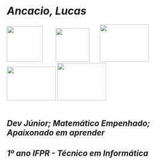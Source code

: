 # _Ancacio, Lucas_
<div class="box">
  <img width=95px height=95px src="https://cdn.jsdelivr.net/gh/devicons/devicon/icons/lua/lua-original-wordmark.svg" />
  &nbsp; &nbsp; &nbsp; &nbsp; <img width=90px height=90px src="https://docs.kodular.io/assets/logo.png" />
  &nbsp; &nbsp; &nbsp; <img width=130px height=100px src="https://www.wolfram.com/homepage/img/carousel-wolfram-alpha.png" />
  <img width=130px height=90px src="https://cdn.jsdelivr.net/gh/devicons/devicon/icons/vscode/vscode-original.svg" />
  <img width=130px height=100px src="https://cdn.jsdelivr.net/gh/devicons/devicon/icons/python/python-original.svg" />
  <br>
  <br>
<div>

## *Dev Júnior; Matemático Empenhado; Apaixonado em aprender*
## *1º ano IFPR - Técnico em Informática*
